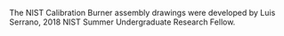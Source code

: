The NIST Calibration Burner assembly drawings were developed by Luis Serrano, 2018 NIST Summer Undergraduate Research Fellow.
